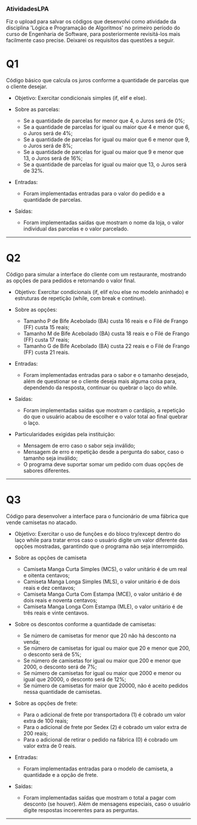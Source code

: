 ### AtividadesLPA

Fiz o upload para salvar os códigos que desenvolvi como atividade da disciplina 'Lógica e Programação de Algoritmos' no primeiro período do curso de Engenharia de Software, para posteriormente revisitá-los mais facilmente caso precise. Deixarei os requisitos das questões a seguir.

# Q1
Código básico que calcula os juros conforme a quantidade de parcelas que o cliente desejar.
* Objetivo: Exercitar condicionais simples (if, elif e else).

* Sobre as parcelas:
  - Se a quantidade de parcelas for menor que 4, o Juros será de 0%;
  - Se a quantidade de parcelas for igual ou maior que 4 e menor que 6, o Juros será de 4%;
  - Se a quantidade de parcelas for igual ou maior que 6 e menor que 9, o Juros será de 8%;
  - Se a quantidade de parcelas for igual ou maior que 9 e menor que 13, o Juros será de 16%;
  - Se a quantidade de parcelas for igual ou maior que 13, o Juros será de 32%.
* Entradas:
  - Foram implementadas entradas para o valor do pedido e a quantidade de parcelas.
* Saídas:
  - Foram implementadas saídas que mostram o nome da loja, o valor individual das parcelas e o valor parcelado.

------
    
# Q2
Código para simular a interface do cliente com um restaurante, mostrando as opções de para pedidos e retornando o valor final.
* Objetivo: Exercitar condicionais (if, elif e/ou else no modelo aninhado) e estruturas de repetição (while, com break e continue).

* Sobre as opções:
  - Tamanho P de Bife Acebolado (BA) custa 16 reais e o Filé de Frango (FF) custa 15 reais;
  -	Tamanho M de Bife Acebolado (BA) custa 18 reais e o Filé de Frango (FF) custa 17 reais;
  - Tamanho G de Bife Acebolado (BA) custa 22 reais e o Filé de Frango (FF) custa 21 reais.
* Entradas:
  - Foram implementadas entradas para o sabor e o tamanho desejado, além de questionar se o cliente deseja mais alguma coisa para, dependendo da resposta, continuar ou quebrar o laço do while.
* Saídas:
  - Foram implementadas saídas que mostram o cardápio, a repetição do que o usuário acabou de escolher e o valor total ao final quebrar o laço.
* Particularidades exigidas pela instituição:
  - Mensagem de erro caso o sabor seja inválido;
  - Mensagem de erro e repetição desde a pergunta do sabor, caso o tamanho seja inválido;
  - O programa deve suportar somar um pedido com duas opções de sabores diferentes.

-----

# Q3
Código para desenvolver a interface para o funcionário de uma fábrica que vende camisetas no atacado. 
* Objetivo: Exercitar o uso de funções e do bloco try/except dentro do laço while para tratar erros caso o usuário digite um valor diferente das opções mostradas, garantindo que o programa não seja interrompido.

* Sobre as opções de camiseta
  -	Camiseta Manga Curta Simples (MCS), o valor unitário é de um real e oitenta centavos;
  -	Camiseta Manga Longa Simples (MLS), o valor unitário é de dois reais e dez centavos;
  -	Camiseta Manga Curta Com Estampa (MCE), o valor unitário é de dois reais e noventa centavos; 
  -	Camiseta Manga Longa Com Estampa (MLE), o valor unitário é de três reais e vinte centavos. 
* Sobre os descontos conforme a quantidade de camisetas:
  -	Se número de camisetas for menor que 20 não há desconto na venda;
  -	Se número de camisetas for igual ou maior que 20 e menor que 200, o desconto será de 5%;
  -	Se número de camisetas for igual ou maior que 200 e menor que 2000, o desconto será de 7%;
  -	Se número de camisetas for igual ou maior que 2000 e menor ou igual que 20000, o desconto será de 12%;
  -	Se número de camisetas for maior que 20000, não é aceito pedidos nessa quantidade de camisetas.
* Sobre as opções de frete:
  -	Para o adicional de frete por transportadora (1) é cobrado um valor extra de 100 reais;
  -	Para o adicional de frete por Sedex (2) é cobrado um valor extra de 200 reais;
  -	Para o adicional de retirar o pedido na fábrica (0) é cobrado um valor extra de 0 reais.
* Entradas:
  - Foram implementadas entradas para o modelo de camiseta, a quantidade e a opção de frete.
* Saídas:
  - Foram implementadas saídas que mostram o total a pagar com desconto (se houver). Além de mensagens especiais, caso o usuário digite respostas incoerentes para as perguntas.

-----
